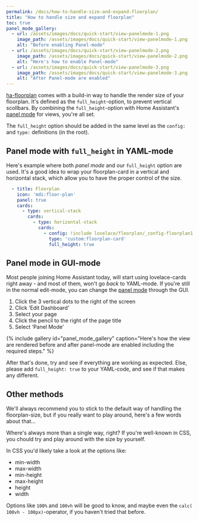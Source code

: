 ```yaml
---
permalink: /docs/how-to-handle-size-and-expand-floorplan/
title: "How to handle size and expand floorplan"
toc: true
panel_mode_gallery:
  - url: /assets/images/docs/quick-start/view-panelmode-1.png
    image_path: /assets/images/docs/quick-start/view-panelmode-1.png
    alt: "Before enabling Panel-mode"
  - url: /assets/images/docs/quick-start/view-panelmode-2.png
    image_path: /assets/images/docs/quick-start/view-panelmode-2.png
    alt: "Here's how to enable Panel-mode"
  - url: /assets/images/docs/quick-start/view-panelmode-3.png
    image_path: /assets/images/docs/quick-start/view-panelmode-3.png
    alt: "After Panel-mode are enabled"
---
```


[ha-floorplan](https://github.com/ExperienceLovelace/ha-floorplan) comes with a build-in way to handle the render size of your floorplan. It's defined as the `full_height`-option, to prevent vertical scollbars. By combining the `full_height`-option with Home Assistant's [panel mode](https://www.home-assistant.io/lovelace/dashboards-and-views/#panel) for views, you're all set.

The `full_height` option should be added in the same level as the `config:` and `type:` definitions (in the root).

## Panel mode with `full_height` in YAML-mode

Here's example where both _panel mode_ and our `full_height` option are used. It's a good idea to wrap your floorplan-card in a vertical and horizontal stack, which allow you to have the proper control of the size.

```yaml
  - title: Floorplan
    icon: 'mdi:floor-plan'
    panel: true
    cards:
      - type: vertical-stack
        cards:
          - type: horizontal-stack  
            cards:
              - config: !include lovelace/floorplan/_config-floorplan1.yaml
                type: 'custom:floorplan-card'
                full_height: true
```

## Panel mode in GUI-mode

Most people joining Home Assistant today, will start using lovelace-cards right away - and most of them, won't go _back_ to YAML-mode. If you're still in the normal edit-mode, you can change the [panel mode](https://www.home-assistant.io/lovelace/dashboards-and-views/#panel) through the GUI.

1. Click the 3 vertical dots to the right of the screen
2. Click ‘Edit Dashboard’
2. Select your page
3. Click the pencil to the right of the page title
4. Select ‘Panel Mode’


{% include gallery id="panel_mode_gallery" caption="Here's how the view are rendered before and after panel-mode are enabled including the required steps." %}

After that's done, try and see if everything are working as expected. Else, please add `full_height: true` to your YAML-code, and see if that makes any different.

## Other methods

We'll always recommend you to stick to the default way of handling the floorplan-size, but if you really want to play around, here's a few words about that...

Where's always more than a single way, right? If you're well-known in CSS, you chould try and play around with the size by yourself.

In CSS you'd likely take a look at the options like:
- min-width
- max-width
- min-height
- max-height
- height
- width

Options like `100%` and `100vh` will be good to know, and maybe even the `calc( 100vh - 100px)`-operator, if you haven't tried that before.
